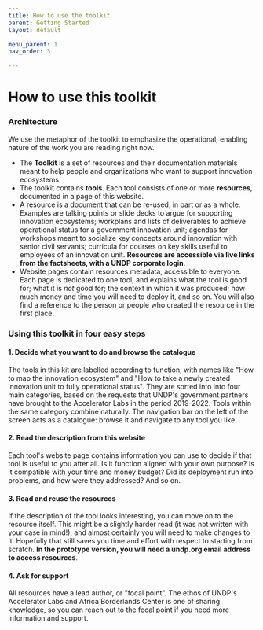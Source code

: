 ```yaml
---
title: How to use the toolkit
parent: Getting Started
layout: default

menu_parent: 1
nav_order: 3

---
```


# How to use this toolkit

### Architecture

We use the metaphor of the toolkit to emphasize the operational, enabling nature of the work you are reading right now. 	

* The **Toolkit** is a set of resources and their documentation materials meant to help people and organizations who want to support innovation ecosystems.
* The toolkit contains **tools**. Each tool consists of one or more **resources**, documented in a page of this website.
* A resource is a document that can be re-used, in part or as a whole. Examples are talking points or slide decks to argue for supporting innovation ecosystems; workplans and lists of deliverables to achieve operational status for a government innovation unit; agendas for workshops meant to socialize key concepts around innovation with senior civil servants; curricula for courses on key skills useful to employees of an innovation unit. **Resources are accessible via live links from the factsheets, with a UNDP corporate login**.
* Website pages contain resources metadata, accessible to everyone. Each page is dedicated to one tool, and explains what the tool is good for; what it is *not* good for; the context in which it was produced; how much money and time you will need to deploy it, and so on. You will also find a reference to the person or people who created the resource in the first place. 


### Using this toolkit in four easy steps

#### 1. Decide what you want to do and browse the catalogue

The tools in this kit are labelled according to function, with names like "How to map the innovation ecosystem" and "How to take a newly created innovation unit to fully operational status". They  are sorted into into four main categories, based on the requests that UNDP's government partners have brought to the Accelerator Labs in the period 2019-2022. Tools within the same category combine naturally. The navigation bar on the left of the screen acts as a catalogue: browse it and navigate to any tool you like.


#### 2. Read the description from this website

Each tool's website page contains information you can use to decide if that tool is useful to you after all. Is it function aligned with your own purpose? Is it compatible with your time and money budget? Did its deployment run into problems, and how were they addressed? And so on. 

#### 3. Read and reuse the resources

If the description of the tool looks interesting, you can move on to the resource itself. This might be a slightly harder read (it was not written with your case in mind!), and almost certainly you will need to make changes to it. Hopefully that still saves you time and effort with respect to starting from scratch. **In the prototype version, you will need a undp.org email address to access resources**.

#### 4. Ask for support

All resources have a lead author, or "focal point". The ethos of UNDP's Accelerator Labs and Africa Borderlands Center is one of sharing knowledge, so you can reach out to the focal point if you need more information and support.

